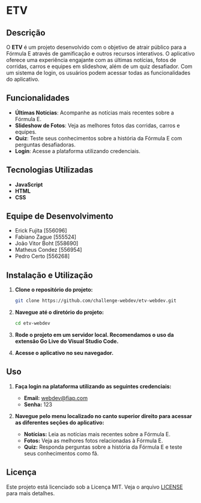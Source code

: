 # ETV

## Descrição

O **ETV** é um projeto desenvolvido com o objetivo de atrair público para a Fórmula E através de gamificação e outros recursos interativos. O aplicativo oferece uma experiência engajante com as últimas notícias, fotos de corridas, carros e equipes em slideshow, além de um quiz desafiador. Com um sistema de login, os usuários podem acessar todas as funcionalidades do aplicativo.

## Funcionalidades

- **Últimas Notícias**: Acompanhe as notícias mais recentes sobre a Fórmula E.
- **Slideshow de Fotos**: Veja as melhores fotos das corridas, carros e equipes.
- **Quiz**: Teste seus conhecimentos sobre a história da Fórmula E com perguntas desafiadoras.
- **Login**: Acesse a plataforma utilizando credenciais.

## Tecnologias Utilizadas

- **JavaScript**
- **HTML**
- **CSS**

## Equipe de Desenvolvimento

- Erick Fujita [556096]
- Fabiano Zague [555524]
- João Vitor Boht [558690]
- Matheus Condez [556954]
- Pedro Certo [556268]

## Instalação e Utilização

1. **Clone o repositório do projeto:**
    ```bash
    git clone https://github.com/challenge-webdev/etv-webdev.git
    ```

2. **Navegue até o diretório do projeto:**
    ```bash
    cd etv-webdev
    ```

3. **Rode o projeto em um servidor local. Recomendamos o uso da extensão Go Live do Visual Studio Code.**

4. **Acesse o aplicativo no seu navegador.**

## Uso

1. **Faça login na plataforma utilizando as seguintes credenciais:**
    - **Email:** webdev@fiap.com
    - **Senha:** 123

2. **Navegue pelo menu localizado no canto superior direito para acessar as diferentes seções do aplicativo:**
    - **Notícias:** Leia as notícias mais recentes sobre a Fórmula E.
    - **Fotos:** Veja as melhores fotos relacionadas à Fórmula E.
    - **Quiz:** Responda perguntas sobre a história da Fórmula E e teste seus conhecimentos como fã.

## Licença

Este projeto está licenciado sob a Licença MIT. Veja o arquivo [LICENSE](LICENSE) para mais detalhes.
